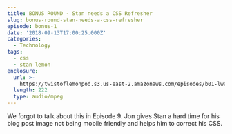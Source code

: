 ```yaml
---
title: BONUS ROUND - Stan needs a CSS Refresher
slug: bonus-round-stan-needs-a-css-refresher
episode: bonus-1
date: '2018-09-13T17:00:25.000Z'
categories:
  - Technology
tags:
  - css
  - stan lemon
enclosure:
  url: >-
    https://twistoflemonpod.s3.us-east-2.amazonaws.com/episodes/b01-lwatol-20180913.mp3
  length: 222
  type: audio/mpeg
---
```


We forgot to talk about this in Episode 9. Jon gives Stan a hard time for his blog post image not being mobile friendly and helps him to correct his CSS.

